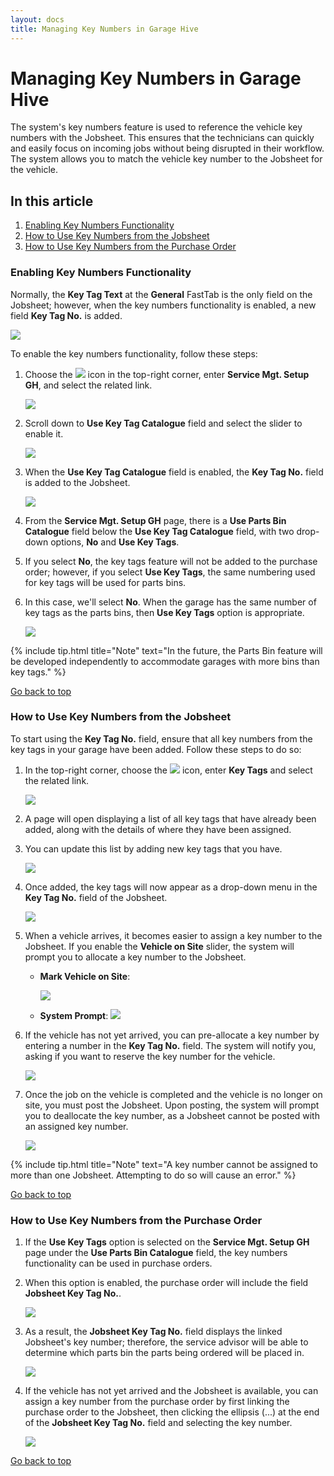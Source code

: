```yaml
---
layout: docs
title: Managing Key Numbers in Garage Hive
---
```


<a name="top"></a>

# Managing Key Numbers in Garage Hive

The system's key numbers feature is used to reference the vehicle key numbers with the Jobsheet. This ensures that the technicians can quickly and easily focus on incoming jobs without being disrupted in their workflow. The system allows you to match the vehicle key number to the Jobsheet for the vehicle.

## In this article

1. [Enabling Key Numbers Functionality](#enabling-key-numbers-functionality)
2. [How to Use Key Numbers from the Jobsheet](#how-to-use-key-numbers-from-the-jobsheet)
3. [How to Use Key Numbers from the Purchase Order](#how-to-use-key-numbers-from-the-purchase-order)

### Enabling Key Numbers Functionality
Normally, the **Key Tag Text** at the **General** FastTab is the only field on the Jobsheet; however, when the key numbers functionality is enabled, a new field **Key Tag No.** is added.

   ![](media/garagehive-managing-key-numbers1.png)

To enable the key numbers functionality, follow these steps:
1. Choose the ![](media/search_icon.png) icon in the top-right corner, enter **Service Mgt. Setup GH**, and select the related link.

   ![](media/garagehive-managing-key-numbers2.png)

2. Scroll down to **Use Key Tag Catalogue** field and select the slider to enable it.

   ![](media/garagehive-managing-key-numbers3.png)

3. When the **Use Key Tag Catalogue** field is enabled, the **Key Tag No.** field is added to the Jobsheet.

   ![](media/garagehive-managing-key-numbers4.png)

4. From the **Service Mgt. Setup GH** page, there is a **Use Parts Bin Catalogue** field below the **Use Key Tag Catalogue** field, with two drop-down options, **No** and **Use Key Tags**.
5. If you select **No**, the key tags feature will not be added to the purchase order; however, if you select **Use Key Tags**, the same numbering used for key tags will be used for parts bins.
6. In this case, we'll select **No**. When the garage has the same number of key tags as the parts bins, then **Use Key Tags** option is appropriate.

   ![](media/garagehive-managing-key-numbers5.png)

{% include tip.html title="Note" text="In the future, the Parts Bin feature will be developed independently to accommodate garages with more bins than key tags." %}


[Go back to top](#top)

### How to Use Key Numbers from the Jobsheet
To start using the **Key Tag No.** field, ensure that all key numbers from the key tags in your garage have been added. Follow these steps to do so:
1. In the top-right corner, choose the ![](media/search_icon.png) icon, enter **Key Tags** and select the related link.

   ![](media/garagehive-managing-key-numbers6.png)

2. A page will open displaying a list of all key tags that have already been added, along with the details of where they have been assigned.
3. You can update this list by adding new key tags that you have.

   ![](media/garagehive-managing-key-numbers7.png)

4. Once added, the key tags will now appear as a drop-down menu in the **Key Tag No.** field of the Jobsheet.

   ![](media/garagehive-managing-key-numbers8.png)   

5. When a vehicle arrives, it becomes easier to assign a key number to the Jobsheet. If you enable the **Vehicle on Site** slider, the system will prompt you to allocate a key number to the Jobsheet.
   * **Mark Vehicle on Site**:
  
      ![](media/garagehive-managing-key-numbers9.png)

   * **System Prompt**:
      ![](media/garagehive-managing-key-numbers10.png)

6. If the vehicle has not yet arrived, you can pre-allocate a key number by entering a number in the **Key Tag No.** field. The system will notify you, asking if you want to reserve the key number for the vehicle.

   ![](media/garagehive-managing-key-numbers12.png)

7. Once the job on the vehicle is completed and the vehicle is no longer on site, you must post the Jobsheet. Upon posting, the system will prompt you to deallocate the key number, as a Jobsheet cannot be posted with an assigned key number.

   ![](media/garagehive-managing-key-numbers13.png)

{% include tip.html title="Note" text="A key number cannot be assigned to more than one Jobsheet. Attempting to do so will cause an error." %}


[Go back to top](#top)

### How to Use Key Numbers from the Purchase Order
1. If the **Use Key Tags** option is selected on the **Service Mgt. Setup GH** page under the **Use Parts Bin Catalogue** field, the key numbers functionality can be used in purchase orders. 
2. When this option is enabled, the purchase order will include the field **Jobsheet Key Tag No.**.

   ![](media/garagehive-managing-key-numbers14.png)

3. As a result, the **Jobsheet Key Tag No.** field displays the linked Jobsheet's key number; therefore, the service advisor will be able to determine which parts bin the parts being ordered will be placed in.

   ![](media/garagehive-managing-key-numbers11.png)

4. If the vehicle has not yet arrived and the Jobsheet is available, you can assign a key number from the purchase order by first linking the purchase order to the Jobsheet, then clicking the ellipsis (...) at the end of the **Jobsheet Key Tag No.** field and selecting the key number.

   ![](media/garagehive-managing-key-numbers16.png)


[Go back to top](#top)

